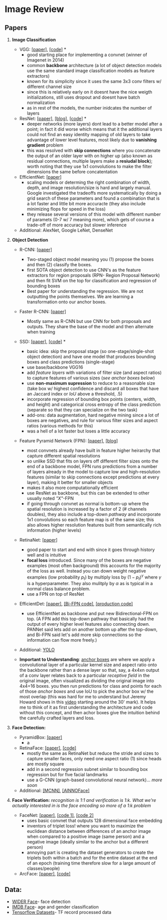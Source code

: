 # Image Review

## Papers
1. **Image Classification**
    * VGG: [[paper]](https://arxiv.org/pdf/1409.1556.pdf), [[code]](https://github.com/dragen1860/TensorFlow-2.x-Tutorials/blob/master/06-CIFAR-VGG/network.py) *
        * good starting place for implementing a convnet (winner of Imagenet in 2014)
        * common **backbone** architecture (a lot of object detection models use the same standard image classification models as feature extractors)
        * known for its simplicity since it uses the same 3x3 conv filters w/ different channel size
        * since this is relatively early on it doesnt have the nice weigth initializations, still uses dropout and doesnt have batch normalization
        * as in rest of the models, the number inidcates the number of layers
    * ResNet: [[paper]](https://arxiv.org/pdf/1512.03385.pdf), [[blog]](https://towardsdatascience.com/residual-blocks-building-blocks-of-resnet-fd90ca15d6ec), [[code]](https://github.com/calmisential/TensorFlow2.0_ResNet/tree/master/models) *
        * deeper networks (more layers) dont lead to a better model after a point; in fact it did worse which means that it the additional layers could not find an easy identity mapping of old layers to take advantage of lower level features, most likely due to **vanishing gradient** problem
        * this was resolved with **skip connections** where you concatenate the output of an older layer with on higher up (also known as residual connections, multiple layers make a **resiudal block**); worth noting that they use 1x1 convolutions to make the filter dimensions the same before concatentation
    * EfficientNet: [[paper]](https://arxiv.org/pdf/1905.11946v3.pdf)
        * scaling models or determing the right combination of width, depth, and image resolution/size is hard and largely manual. Google investigated the tradeoffs more systematically by doing a grid search of these parameters and found a combination that is a lot faster and little bit more accuracte (they also include minimizing flops for speed in the loss)
        * they release several versions of this model with different number of paramets (0-7 w/ 7 meaning more), which gets of course a trade-off of more accuracy but slower inference
    * Additional: AlexNet, Google LeNet, DenseNet

2. **Object Detection**
    * R-CNN: [[paper]](https://arxiv.org/pdf/1311.2524.pdf)
        * Two-staged object model meaning you (1) propose the boxes and then (2) classify the boxes.
        * first SOTA object detection to use CNN's as the feature extractors for region proposals (RPN- Region Proposal Network) and then fit SVM on the top for classification and regression of bounding boxes
        * Best paper for understanding the regression. We are not outputting the points themselves. We are learning a transformation onto our anchor boxes. 
    * Faster R-CNN: [[paper]](https://arxiv.org/pdf/1506.01497.pdf)
        * Mostly same as R-CNN but use CNN for both proposals and outputs. They share the base of the model and then alternate when training
    * SSD: [[paper]](https://arxiv.org/pdf/1512.02325.pdf), [[code]](https://github.com/ChunML/ssd-tf2/blob/master/network.py) *
        * basic idea: skip the proposal stage (so one-stage/single-shot object detection) and have one model that produces bounding boxes and class predictions (single-stage)
        * use base/backbone VGG16
        * add *feature layers* with variations of filter size (and aspect ratios) to capture features of various sizes (*see anchor boxes below*)
        * use **non-maximum supression** to reduce to a reasonable size (take box w/ highest confidence and discard all boxes that have an Jaccard index or *IoU* above a threshold, .5)
        * incorporate regression of bounding box points (centers, width, and height) and categorical cross entropy of the class prediction (separate so that they can specialize on the two task)
        * add-ons: data augmentation, hard negative mining since a lot of boxes are negatives, and rule for various filter sizes and aspect ratios (various methods for this)
        * was a hell of a lot faster but loses a little accuracy
    * Feature Pyramid Network (FPN): [[paper]](https://arxiv.org/pdf/1612.03144.pdf), [[blog]](https://medium.com/@jonathan_hui/understanding-feature-pyramid-networks-for-object-detection-fpn-45b227b9106c)
        * most convnets already have built in feature higher heirarchy that capture different spatial resolutions
        * so unlike SSD that fits on layers off different filter sizes onto the end of a backbone model, FPN runs predictions from a number of layers already in the model to capture low and high-resolution features (similar to skip connections except predictions at every layer), making it better for smaller objects
        * makes it also more computationally efficient
        * use ResNet as backbone, but this can be extended to other usually noted *\"X\"*-FPN
        * if going through convnet as normal is bottom-up where the spatial resolution is increased by a factor of 2 (# channels doubles), they also include a top-down *pathway* and incorporate 1x1 convolutions so each feature map is of the same size; this also allows higher resolution features built from semantically rich information (higher levels) 
    * RetinaNet: [[paper]](https://arxiv.org/pdf/1708.02002.pdf)
        * good paper to start and end with since it goes through history well and is intuitive
        * **focal loss** introduced. Since many of the boxes are negative examples (most often background) this accounts for the majority of the loss as well. Instead you can down weight negative examples (low probability $p_{t}$) by multiply loss by $(1-p_{t})^\gamma$ where $\gamma$ is a hyperparameter. They also mulitply by $\alpha$ as is typical in a normal class balance problem.
        * use a FPN on top of ResNet
    * EfficientDet: [[paper]](https://arxiv.org/pdf/1911.09070.pdf), [[Bi-FPN code]](https://github.com/yongqyu/BiFPN-tf2/blob/master/layer.py), [[production code]](https://github.com/google/automl/tree/master/efficientdet)
        * use EfficientNet as backbone and put new Bidirectional-FPN on top. (A FPN add this top-down pathway that basically had the output of every higher level features also connecting down. PANNet said lets add on another bottom up after the top-down, and Bi-FPN said let's add more skip connections so the information can flow more freely.)
    
    * Additional: [YOLO](https://arxiv.org/pdf/1506.02640.pdf)
    * **Important to Understanding**: [anchor boxes](https://d2l.ai/chapter_computer-vision/anchor.html) are where we apply a convolutional layer of a particular kernel size and aspect ratio onto the backbone rather than a dense layer so that, say, a 4x4xn output of a conv layer relates back to a particular *receptive field* in the original image, often visualized as dividing the original image into 4x4=16 boxes. you then run predictions for class and points for each of those *anchor boxes* and use IoU to pick the anchor box w/ the most overlap (this was hard for me to understand but Jeremy Howard shows in this [video](youtube.com/watch?v=0frKXR-2PBY) starting around the 30' mark). It helps me to think of it as first understanding the architecture and code without this concept, and then achor boxes give the intuition behind the carefully crafted layers and loss.
    
3. **Face Detection:**
    * PyramidBox: [[paper]](https://arxiv.org/pdf/1803.07737v2.pdf)
        * a
    * RetinaFace: [[paper]](https://arxiv.org/pdf/1905.00641v2.pdf), [[code]](https://github.com/peteryuX/retinaface-tf2/blob/master/modules/models.py)
        * mostly the same as RetinaNet but reduce the stride and sizes to capture smaller faces, only need one aspect ratio (1) since heads are mostly square
        * add in a second regression subnet similar to bounding box regression but for five facial landmarks
        * use a G-CNN (graph-based convolutional neural network)... *more soon*
    * Additional: [[MCNN]](https://arxiv.org/ftp/arxiv/papers/1604/1604.02878.pdf), [[AINNOFace]](https://arxiv.org/pdf/1905.01585v3.pdf)

4. **Face Verification:**
    *recognition is 1:1 and verification is 1:k. What we're actually interested in is the face encoding so more of a 1:k problem*
    * FaceNet: [[paper]](https://arxiv.org/pdf/1503.03832.pdf), [[code 1]](https://github.com/sainimohit23/FaceNet-Real-Time-face-recognition/blob/master/train_triplet.py), [[code 2]](https://omoindrot.github.io/triplet-loss)
        * uses basic convnet that outputs 128 dimensional face embedding
        * inventors of triplet loss! where you want to maximize the euclidean distance between differences of an anchor image when compared to a positive image (same person) and a negative image (ideally similar to the anchor but a different person)
        * annoying part is creating the dataset generators to create the triplets both within a batch and for the entire dataset at the end of an epoch (training time therefore slow for a large amount of classes/people)
    * ArcFace: [[paper]](https://arxiv.org/pdf/1801.07698.pdf), [[code]](https://github.com.cnpmjs.org/peteryuX/arcface-tf2)
    
    
    
## Data:
* [WIDER Face](http://shuoyang1213.me/WIDERFACE/)- face detection
* [IMDB Face](https://data.vision.ee.ethz.ch/cvl/rrothe/imdb-wiki/)- age and gender classification
* [Tensorflow Datasets](https://www.tensorflow.org/datasets/catalog/overview)- TF record processed data
